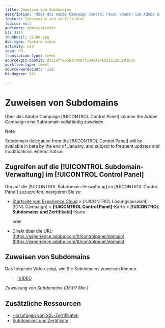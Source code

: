 ```yaml
---
title: Zuweisen von Subdomains
description: 'Über das Adobe Campaign Control Panel können Sie Adobe Campaign eine Subdomain vollständig zuweisen. Gehen Sie dazu wie folgt vor:'
feature: Subdomains and certificates
topics: null
audience: administrator
kt: 4115
thumbnail: 31390.jpg
doc-type: feature video
activity: use
team: PM
translation-type: tm+mt
source-git-commit: dd218f7956b3dd487f59424246b81c115829160a
workflow-type: tm+mt
source-wordcount: '138'
ht-degree: 81%

---
```



# Zuweisen von Subdomains

Über das Adobe Campaign [!UICONTROL Control Panel] können Sie Adobe Campaign eine Subdomain vollständig zuweisen.

>[!NOTE]
>
>Subdomain delegation from the [!UICONTROL Control Panel] will be available in beta by the end of January, and subject to frequent updates and modifications without notice.

## Zugreifen auf die [!UICONTROL Subdomain-Verwaltung] im [!UICONTROL Control Panel]

Um auf die [!UICONTROL Subdomain-Verwaltung] im [!UICONTROL Control Panel] zuzugreifen, navigieren Sie zu:

* [Startseite von Experience Cloud](https://experience.adobe.com/#/home) > [!UICONTROL Lösungsauswahl]: [!DNL Campaign] > **[!UICONTROL Control Panel]**-Karte > **[!UICONTROL Subdomains und Zertifikate]**-Karte

   oder
* Direkt über die URL: [https://experience.adobe.com/#/controlpanel/domain](https://experience.adobe.com/#/controlpanel/domain)

## Zuweisen von Subdomains

Das folgende Video zeigt, wie Sie Subdomains zuweisen können.

>[!VIDEO](https://video.tv.adobe.com/v/31390?quality=12)

*Zuweisung von Subdomains (05:07 Min.)*

## Zusätzliche Ressourcen

* [Hinzufügen von SSL-Zertifikaten](/help/administrating/control-panel/adding-ssl-certificates.md)
* [Subdomains und Zertifikate](https://docs.adobe.com/content/help/de-DE/control-panel/using/subdomains-and-certificates/renewing-subdomain-certificate.html)
